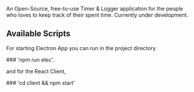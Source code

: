 An Open-Source, free-to-use Timer & Logger application for the people who loves to keep track of their spent time. Currently under development.

## Available Scripts

For starting Electron App you can run in the project directory 

### 'npm run elec'. 

and for the React Client,

### 'cd client && npm start'
